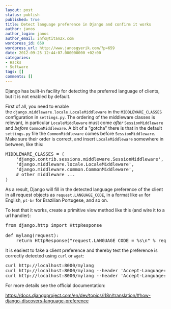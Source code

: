 ```yaml
---
layout: post
status: publish
published: true
title: Detect language preference in Django and confirm it works
author: janos
author_login: janos
author_email: info@titan2x.com
wordpress_id: 659
wordpress_url: http://www.janosgyerik.com/?p=659
date: 2012-09-25 12:44:07.000000000 +02:00
categories:
- Hacks
- Software
tags: []
comments: []
---
```

Django has built-in facility for detecting the preferred language of clients, but it is not enabled by default.

First of all, you need to enable the `django.middleware.locale.LocaleMiddleware` in the `MIDDLEWARE_CLASSES` configuration in `settings.py`. The ordering of the middleware classes is relevant, in particular `LocaleMiddleware` must come *after* `SessionMiddleware` and *before* `CommonMiddleware`. A bit of a "gotcha" there is that in the default `settings.py` file the `CommonMiddleware` comes before `SessionMiddleware`. Make sure their order is correct, and insert `LocaleMiddleware` somewhere in between, like this:
<pre>MIDDLEWARE_CLASSES = (
    'django.contrib.sessions.middleware.SessionMiddleware',
    'django.middleware.locale.LocaleMiddleware',
    'django.middleware.common.CommonMiddleware',
    # other middleware ...
)</pre>
As a result, Django will fill in the detected language preference of the client in all request objects as `request.LANGUAGE_CODE`, in a format like `en` for English, `pt-br` for Brazilian Portugese, and so on.

To test that it works, create a primitive view method like this (and wire it to a url handler):
<pre>from django.http import HttpResponse

def mylang(request):
    return HttpResponse("request.LANGUAGE_CODE = %s\n" % request.LANGUAGE_CODE)</pre>
It is easiest to fake a client preference and thereby test the preference is correctly detected using `curl` or `wget`:
<pre>curl http://localhost:8000/mylang
curl http://localhost:8000/mylang --header 'Accept-Language: de'
curl http://localhost:8000/mylang --header 'Accept-Language: de' --cookie django_language=hu</pre>
For more details see the official documentation:

<a href="https://docs.djangoproject.com/en/dev/topics/i18n/translation/#how-django-discovers-language-preference">https://docs.djangoproject.com/en/dev/topics/i18n/translation/#how-django-discovers-language-preference</a>
